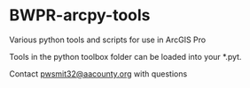 # BWPR-arcpy-tools
Various python tools and scripts for use in ArcGIS Pro

Tools in the python toolbox folder can be loaded into your *.pyt.

Contact pwsmit32@aacounty.org with questions
